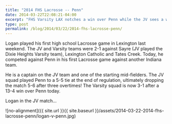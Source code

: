 ```yaml
---
title: "2014 FHS Lacrosse -- Penn"
date: 2014-03-22T22:08:21-04:00
excerpt: "FHS Varsity LAX notches a win over Penn while the JV sees a win slip away after 3OT!"
type: post
permalink: /blog/2014/03/22/2014-fhs-lacrosse-penn/
---
```

Logan played his first high school Lacrosse game in Lexington last weekend. The JV and Varsity teams were 2-1 against Sayre (JV played the Dixie Heights Varsity team), Lexington Catholic and Tates Creek. Today, he competed against Penn in his first Lacrosse game against another Indiana team.

He is a captain on the JV team and one of the starting mid-fielders. The JV squad played Penn to a 5-5 tie at the end of regulation, ultimately dropping the match 5-6 after three overtimes! The Varsity squad is now 3-1 after a 13-4 win over Penn today.

Logan in the JV match...

![no-alignment]({{ site.url }}{{ site.baseurl }}/assets/2014-03-22-2014-fhs-lacrosse-penn/logan-v-penn.jpg)
